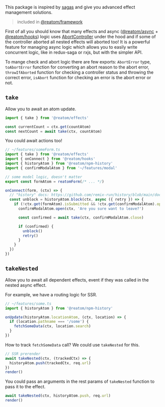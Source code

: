 This package is inspired by [sagas](https://redux-saga.js.org) and give you advanced effect management solutions.

> included in [@reatom/framework](https://www.reatom.dev/packages/framework)

First of all you should know that many effects and async ([@reatom/async](https://www.reatom.dev/packages/async) + [@reatom/hooks](https://www.reatom.dev/packages/hooks)) logic uses [AbortController](https://developer.mozilla.org/en-US/docs/Web/API/AbortController) under the hood and if some of the controller aborted all nested effects will aborted too! It is a powerful feature for managing async logic which allows you to easily write concurrent logic, like in redux-saga or rxjs, but with the simpler API.

To mange check and abort logic there are few exports: `AbortError` type, `toAbortError` function for converting an abort reason to the abort error, `throwIfAborted` function for checking a controller status and throwing the correct error, `isAbort` function for checking an error is the abort error or not.

## `take`

Allow you to await an atom update.

```ts
import { take } from '@reatom/effects'

const currentCount = ctx.get(countAtom)
const nextCount = await take(ctx, countAtom)
```

You could await actions too!

```ts
// ~/features/someForm.ts
import { take } from '@reatom/effects'
import { onConnect } from '@reatom/hooks'
import { historyAtom } from '@reatom/npm-history'
import { confirmModalAtom } from '~/features/modal'

// some model logic, doesn't matter
export const formAtom = reatomForm(/* ... */)

onConnect(form, (ctx) => {
  // "history" docs: https://github.com/remix-run/history/blob/main/docs/blocking-transitions.md
  const unblock = historyAtom.block(ctx, async ({ retry }) => {
    if (!ctx.get(formAtom).isSubmitted && !ctx.get(confirmModalAtom).opened) {
      confirmModalAtom.open(ctx, 'Are you sure want to leave?')

      const confirmed = await take(ctx, confirmModalAtom.close)

      if (confirmed) {
        unblock()
        retry()
      }
    }
  })
})
```

## `takeNested`

Allow you to await all dependent effects, event if they was called in the nested async effect.

For example, we have a routing logic for SSR.

```ts
// ~/features/some.ts
import { historyAtom } from '@reatom/npm-history'

onUpdate(historyAtom.locationAtom, (ctx, location) => {
  if (location.pathname === '/some') {
    fetchSomeData(ctx, location.search)
  }
})
```

How to track `fetchSomeData` call? We could use `takeNested` for this.

```ts
// SSR prerender
await takeNested(ctx, (trackedCtx) => {
  historyAtom.push(trackedCtx, req.url)
})
render()
```

You could pass an arguments in the rest params of `takeNested` function to pass it to the effect.

```ts
await takeNested(ctx, historyAtom.push, req.url)
render()
```
